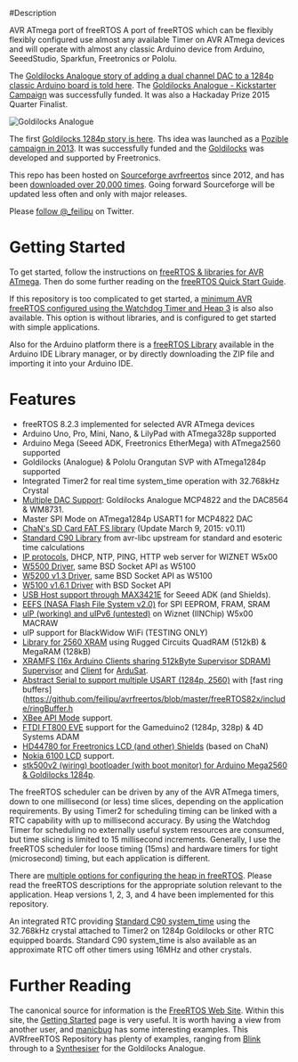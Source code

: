 #Description

AVR ATmega port of freeRTOS
A port of freeRTOS which can be flexibly flexibly configured use almost any available Timer on AVR ATmega devices and will operate with almost any classic Arduino device from Arduino, SeeedStudio, Sparkfun, Freetronics or Pololu.

The [Goldilocks Analogue story of adding a dual channel DAC to a 1284p classic Arduino board is told here](http://feilipu.me/?s=Goldilocks+Analogue).
The [Goldilocks Analogue - Kickstarter Campaign](https://www.kickstarter.com/projects/feilipu/goldilocks-analogue-classic-arduino-audio-superpow/) was successfully funded. 
It was also a Hackaday Prize 2015 Quarter Finalist.

![Goldilocks Analogue](https://a.fsdn.com/con/app/proj/avrfreertos/screenshots/Title%20Image.JPG "Goldilocks Analogue")

The first [Goldilocks 1284p story is here](http://feilipu.me/2013/03/08/goldilocks-1284p-arduino-uno-clone/).
Ths idea was launched as a [Pozible campaign in 2013](http://www.pozible.com/goldilocks/).
It was successfully funded and the [Goldilocks](http://freetronics.com/goldilocks/) was developed and supported by Freetronics. 

This repo has been hosted on [Sourceforge avrfreertos](https://sourceforge.net/projects/avrfreertos/) since 2012, and has been [downloaded over 20,000 times](https://sourceforge.net/projects/avrfreertos/files/stats/timeline?dates=2011-09-22+to+2016-02-29).
Going forward Sourceforge will be updated less often and only with major releases.

Please [follow @_feilipu](https://twitter.com/_feilipu) on Twitter.

# Getting Started

To get started, follow the instructions on [freeRTOS & libraries for AVR ATmega](http://feilipu.me/freertos-and-libraries-for-avr-atmega).
Then do some further reading on the [freeRTOS Quick Start Guide](http://www.freertos.org/FreeRTOS-quick-start-guide.html).

If this repository is too complicated to get started, a [minimum AVR freeRTOS configured using the Watchdog Timer and Heap 3](https://github.com/feilipu/miniAVRfreeRTOS) is also also available.
This option is without libraries, and is configured to get started with simple applications.

Also for the Arduino platform there is a [freeRTOS Library](https://github.com/feilipu/Arduino_FreeRTOS_Library)
available in the Arduino IDE Library manager, or by directly downloading the ZIP file and importing it into your Arduino IDE.

# Features
- freeRTOS 8.2.3 implemented for selected AVR ATmega devices
- Arduino Uno, Pro, Mini, Nano, & LilyPad with ATmega328p supported
- Arduino Mega (Seeed ADK, Freetronics EtherMega) with ATmega2560 supported
- Goldilocks (Analogue) & Pololu Orangutan SVP with ATmega1284p supported
- Integrated Timer2 for real time system_time operation with 32.768kHz Crystal
- [Multiple DAC Support](https://github.com/feilipu/avrfreertos/blob/master/freeRTOS82x/include/DAC.h): Goldilocks Analogue MCP4822 and the DAC8564 & WM8731.
- Master SPI Mode on ATmega1284p USART1 for MCP4822 DAC
- [ChaN's SD Card FAT FS library](https://github.com/feilipu/avrfreertos/tree/master/freeRTOS82x/lib_fatf) (Update March 9, 2015: v0.11)
- [Standard C90 Library](https://github.com/feilipu/avrfreertos/tree/master/freeRTOS82x/lib_time) from avr-libc upstream for standard and esoteric time calculations
- [IP protocols](https://github.com/feilipu/avrfreertos/tree/master/freeRTOS82x/lib_inet), DHCP, NTP, PING, HTTP web server for WIZNET W5x00
- [W5500 Driver](https://github.com/feilipu/avrfreertos/tree/master/freeRTOS82x/lib_iinchip), same BSD Socket API as W5100
- [W5200 v1.3 Driver](https://github.com/feilipu/avrfreertos/tree/master/freeRTOS82x/lib_iinchip), same BSD Socket API as W5100
- [W5100 v1.6.1 Driver](https://github.com/feilipu/avrfreertos/tree/master/freeRTOS82x/lib_iinchip) with BSD Socket API
- [USB Host support through MAX3421E](https://github.com/feilipu/avrfreertos/tree/master/microbridge) for Seeed ADK (and Shields).
- [EEFS (NASA Flash File System v2.0)](https://github.com/feilipu/avrfreertos/tree/master/freeRTOS82x/lib_eefs) for SPI EEPROM, FRAM, SRAM
- [uIP (working) and uIPv6 (untested)](https://github.com/feilipu/avrfreertos/tree/master/freeRTOS82x/lib-uIP) on Wiznet (IINChip) W5x00 MACRAW
- uIP support for BlackWidow WiFi (TESTING ONLY)
- [Library for 2560 XRAM](https://github.com/feilipu/avrfreertos/tree/master/freeRTOS82x/lib_ext_ram) using Rugged Circuits QuadRAM (512kB) & MegaRAM (128kB)
- [XRAMFS (16x Arduino Clients sharing 512kByte Supervisor SDRAM) Supervisor](https://github.com/feilipu/avrfreertos/tree/master/ramfs_supervisor) and [Client](https://github.com/feilipu/avrfreertos/tree/master/ramfs_load_gen) for [ArduSat](http://feilipu.me/?s=ArduSat).
- [Abstract Serial to support multiple USART (1284p, 2560)](https://github.com/feilipu/avrfreertos/tree/master/freeRTOS82x/lib_io) with [fast ring buffers](https://github.com/feilipu/avrfreertos/blob/master/freeRTOS82x/include/ringBuffer.h
- [XBee API Mode](https://github.com/feilipu/avrfreertos/tree/master/freeRTOS82x/lib_xbee) support.
- [FTDI FT800 EVE](https://github.com/feilipu/avrfreertos/tree/master/freeRTOS82x/lib_ft800) support for the Gameduino2 (1284p, 328p) & 4D Systems ADAM
- [HD44780 for Freetronics LCD (and other) Shields](https://github.com/feilipu/avrfreertos/tree/master/freeRTOS82x/lib_hd44780) (based on ChaN)
- [Nokia 6100 LCD](https://github.com/feilipu/avrfreertos/tree/master/LCD6100_Driver) support.
- [stk500v2 (wiring) bootloader (with boot monitor) for Arduino Mega2560 & Goldilocks 1284p](https://github.com/feilipu/avrfreertos/tree/master/AVRstk500v2_bootloader).

The freeRTOS scheduler can be driven by any of the AVR ATmega timers, down to one millisecond (or less) time slices, depending on the application requirements.
By using Timer2 for scheduling timing can be linked with a RTC capability with up to millisecond accuracy.
By using the Watchdog Timer for scheduling no externally useful system resources are consumed, but time slicing is limited to 15 millisecond increments.
Generally, I use the freeRTOS scheduler for loose timing (15ms) and hardware timers for tight (microsecond) timing, but each application is different.

There are [multiple options for configuring the heap in freeRTOS](http://www.freertos.org/a00111.html). Please read the freeRTOS descriptions for the appropriate solution relevant to the application.
Heap versions 1, 2, 3, and 4 have been implemented for this repository.

An integrated RTC providing [Standard C90 system_time](http://www.nongnu.org/avr-libc/user-manual/group__avr__time.html) using the 32.768kHz crystal attached to Timer2 on 1284p Goldilocks or other RTC equipped boards.
Standard C90 system_time is also available as an approximate RTC off other timers using 16MHz and other crystals.

# Further Reading

The canonical source for information is the [FreeRTOS Web Site](http://www.freertos.org/).
Within this site, the [Getting Started](http://www.freertos.org/FreeRTOS-quick-start-guide.html) page is very useful.
It is worth having a view from another user, and [manicbug](https://maniacbug.wordpress.com/2012/01/31/freertos/) has some interesting examples.
This AVRfreeRTOS Repository has plenty of examples, ranging from [Blink](https://github.com/feilipu/avrfreertos/blob/master/MegaBlink/main.c) through to a [Synthesiser](https://github.com/feilipu/avrfreertos/tree/master/GA_Synth) for the Goldilocks Analogue.
